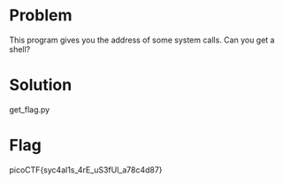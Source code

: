 # Problem
This program gives you the address of some system calls. Can you get a shell?

# Solution
get_flag.py


# Flag
picoCTF{syc4al1s_4rE_uS3fUl_a78c4d87}
